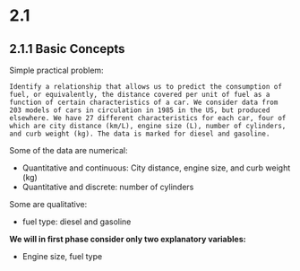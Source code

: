 # 2.1

## 2.1.1 Basic Concepts

Simple practical problem:

    Identify a relationship that allows us to predict the consumption of fuel, or equivalently, the distance covered per unit of fuel as a function of certain characteristics of a car. We consider data from 203 models of cars in circulation in 1985 in the US, but produced elsewhere. We have 27 different characteristics for each car, four of which are city distance (km/L), engine size (L), number of cylinders, and curb weight (kg). The data is marked for diesel and gasoline.

Some of the data are numerical:

* Quantitative and continuous: City distance, engine size, and curb weight (kg)
* Quantitative and discrete: number of cylinders

Some are qualitative:

* fuel type: diesel and gasoline

__We will in first phase consider only two explanatory variables:__

* Engine size, fuel type

